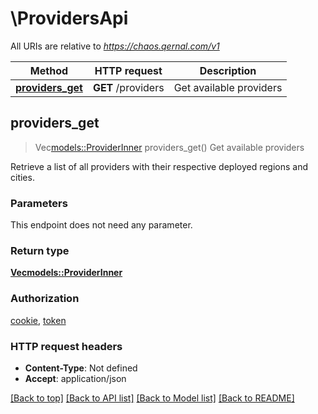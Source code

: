 # \ProvidersApi

All URIs are relative to *https://chaos.qernal.com/v1*

Method | HTTP request | Description
------------- | ------------- | -------------
[**providers_get**](ProvidersApi.md#providers_get) | **GET** /providers | Get available providers



## providers_get

> Vec<models::ProviderInner> providers_get()
Get available providers

Retrieve a list of all providers with their respective deployed regions and cities.

### Parameters

This endpoint does not need any parameter.

### Return type

[**Vec<models::ProviderInner>**](Provider_inner.md)

### Authorization

[cookie](../README.md#cookie), [token](../README.md#token)

### HTTP request headers

- **Content-Type**: Not defined
- **Accept**: application/json

[[Back to top]](#) [[Back to API list]](../README.md#documentation-for-api-endpoints) [[Back to Model list]](../README.md#documentation-for-models) [[Back to README]](../README.md)

